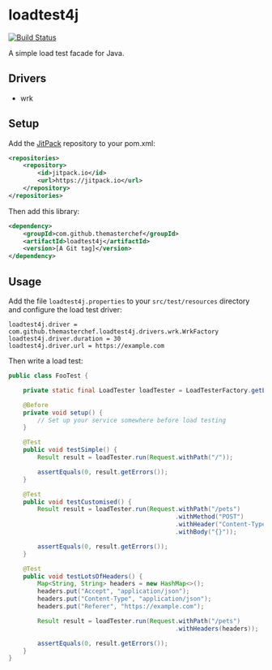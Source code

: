 # loadtest4j

[![Build Status](https://travis-ci.org/themasterchef/loadtest4j.svg?branch=master)](https://travis-ci.org/themasterchef/loadtest4j)

A simple load test facade for Java.

## Drivers

* wrk

## Setup

Add the [JitPack](https://jitpack.io) repository to your pom.xml:

```xml
<repositories>
    <repository>
        <id>jitpack.io</id>
        <url>https://jitpack.io</url>
    </repository>
</repositories>
```

Then add this library:

```xml
<dependency>
    <groupId>com.github.themasterchef</groupId>
    <artifactId>loadtest4j</artifactId>
    <version>[A Git tag]</version>
</dependency>
```

## Usage

Add the file `loadtest4j.properties` to your `src/test/resources` directory and configure the load test driver:

```
loadtest4j.driver = com.github.themasterchef.loadtest4j.drivers.wrk.WrkFactory
loadtest4j.driver.duration = 30
loadtest4j.driver.url = https://example.com
```

Then write a load test:

```java
public class FooTest {

    private static final LoadTester loadTester = LoadTesterFactory.getLoadTester();

    @Before
    private void setup() {
        // Set up your service somewhere before load testing
    }

    @Test
    public void testSimple() {
        Result result = loadTester.run(Request.withPath("/"));

        assertEquals(0, result.getErrors());
    }

    @Test
    public void testCustomised() {
        Result result = loadTester.run(Request.withPath("/pets")
                                              .withMethod("POST")
                                              .withHeader("Content-Type", "application/json")
                                              .withBody("{}"));

        assertEquals(0, result.getErrors());
    }

    @Test
    public void testLotsOfHeaders() {
        Map<String, String> headers = new HashMap<>();
        headers.put("Accept", "application/json");
        headers.put("Content-Type", "application/json");
        headers.put("Referer", "https://example.com");

        Result result = loadTester.run(Request.withPath("/pets")
                                              .withHeaders(headers));

        assertEquals(0, result.getErrors());
    }
}
```
